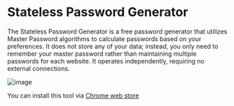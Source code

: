 # Stateless Password Generator
The Stateless Password Generator is a free password generator that utilizes Master Password algorithms to calculate passwords based on your preferences. It does not store any of your data; instead, you only need to remember your master password rather than maintaining multiple passwords for each website. It operates independently, requiring no external connections.

![image](https://github.com/hgky95/password-manager/assets/33622784/c27eaf22-c442-4fa7-8953-902b966645ad)

You can install this tool via [Chrome web store](https://chromewebstore.google.com/detail/stateless-password-manage/cfmcfaddoadgpdnhbnofmbnhooigchlk)
